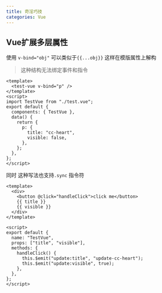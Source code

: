 ```yaml
---
title: 奇淫巧技
categories: Vue
---
```


## Vue扩展多层属性

使用 `v-bind="obj"` 可以类似于`{{...obj}}` 这样在模版属性上解构
> 这种结构无法绑定事件和指令

```vue
<template>
  <test-vue v-bind="p" />
</template>
<script>
import TestVue from "./test.vue";
export default {
  components: { TestVue },
  data() {
    return {
      p: {
        title: "cc-heart",
        visible: false,
      },
    };
  },
};
</script>
```

同时 这种写法也支持`.sync` 指令符

```vue
<template>
  <div>
    <button @click="handleClick">click me</button>
    {{ title }}
    {{ visible }}
  </div>
</template>

<script>
export default {
  name: "TestVue",
  props: ["title", "visible"],
  methods: {
    handleClick() {
      this.$emit("update:title", "update-cc-heart");
      this.$emit("update:visible", true);
    },
  },
};
</script>
```

